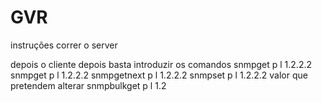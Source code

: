 # GVR

instruções
 correr o server

depois o cliente
 depois basta introduzir os comandos snmpget p l 1.2.2.2
 snmpget p l 1.2.2.2
 snmpgetnext p l 1.2.2.2
 snmpset p l 1.2.2.2 valor que pretendem alterar
 snmpbulkget p l 1.2
